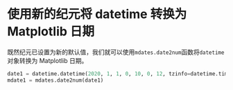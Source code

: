 # 使用新的纪元将 datetime 转换为 Matplotlib 日期

既然纪元已设置为新的默认值，我们就可以使用`mdates.date2num`函数将`datetime`对象转换为 Matplotlib 日期。

```python
date1 = datetime.datetime(2020, 1, 1, 0, 10, 0, 12, tzinfo=datetime.timezone.utc)
mdate1 = mdates.date2num(date1)
```
